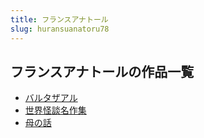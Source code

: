 ```yaml
---
title: フランスアナトール
slug: huransuanatoru78
---
```


## フランスアナトールの作品一覧

- [バルタザアル](barutazaaru-ed9)
- [世界怪談名作集](shijieguaitanmi-cdf)
- [母の話](munohua-a2e)
